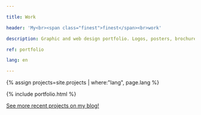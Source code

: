 ```yaml
---

title: Work

header: 'My<br><span class="finest">finest</span><br>work'

description: Graphic and web design portfolio. Logos, posters, brochures, branding, visual identity, and more.

ref: portfolio

lang: en

---
```


{% assign projects=site.projects | where:"lang", page.lang %}

{% include portfolio.html %}

<p class="align_center">
	<a href="{{ base.url }}/blog" class="button large black center">See more recent projects on my blog!</a>
</p>

